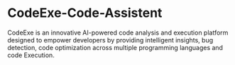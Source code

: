 # CodeExe-Code-Assistent
CodeExe is an innovative AI-powered code analysis and execution platform designed to empower developers by providing intelligent insights, bug detection, code optimization across multiple programming languages and code Execution.
